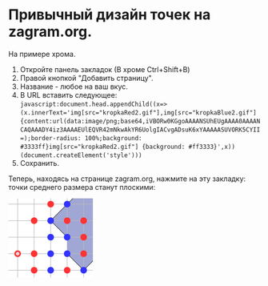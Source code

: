 Привычный дизайн точек на zagram.org.
=====

На примере хрома.

1. Откройте панель закладок (В хроме Ctrl+Shift+B)
2. Правой кнопкой "Добавить страницу".
3. Название - любое на ваш вкус.
4. В URL вставить следующее:
`
javascript:document.head.appendChild((x=>(x.innerText='img[src="kropkaRed2.gif"],img[src="kropkaBlue2.gif"]{content:url(data:image/png;base64,iVBORw0KGgoAAAANSUhEUgAAAA0AAAANCAQAAADY4iz3AAAAEUlEQVR42mNkwAkYR6UolgIACvgADsuK6xYAAAAASUVORK5CYII=);border-radius: 100%;background: #3333ff}img[src="kropkaRed2.gif"] {background: #ff3333}',x))(document.createElement('style')))
`
5. Сохранить.

Теперь, находясь на странице zagram.org, нажмите на эту закладку: точки среднего размера станут плоскими:

![](field.png)
